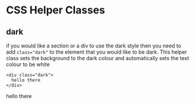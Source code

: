 # CSS Helper Classes

## dark

if you would like a section or a div to use the dark style then you need to add `class="dark"` to the element that you would like to be dark. This helper class sets the background to the dark colour and automatically sets the text colour to be white

```
<div class="dark">
  hello there
</div>
```

<div class="dark">
  hello there
</div>

